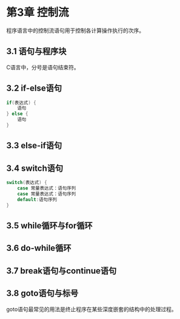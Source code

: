 # 第3章  控制流

程序语言中的控制流语句用于控制各计算操作执行的次序。

## 3.1  语句与程序块

C语言中，分号是语句结束符。

## 3.2  if-else语句

```c
if(表达式) {
    语句
} else {
    语句
}
```

## 3.3  else-if语句 

## 3.4  switch语句

```c
switch(表达式) {
	case 常量表达式：语句序列
	case 常量表达式：语句序列
	default:语句序列
}
```

## 3.5  while循环与for循环

## 3.6  do-while循环

## 3.7 break语句与continue语句

## 3.8  goto语句与标号

goto语句最常见的用法是终止程序在某些深度嵌套的结构中的处理过程。